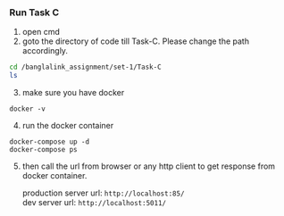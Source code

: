 ### Run Task C
1. open cmd 
2. goto the directory of code till Task-C. Please change the path accordingly.

```bash 
cd /banglalink_assignment/set-1/Task-C
ls
```


3. make sure you have docker

```
docker -v
```
4. run the docker container
```
docker-compose up -d
docker-compose ps
```


5. then call the url from browser or any http client to get response from docker container.
   
    production server url: `http://localhost:85/`   
    dev server url: `http://localhost:5011/`


